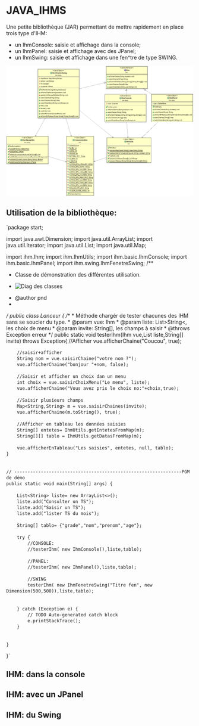 # JAVA_IHMS

Une petite bibliothèque (JAR) permettant de mettre rapidement en place trois type d'IHM:
- un IhmConsole: saisie et affichage dans la console;
- un IhmPanel: saisie et affichage avec des JPanel;
- un IhmSwing: saisie et affichage dans une fen^tre de type SWING.

![DCLA](./DCLA_IHM.png)
## Utilisation de la bibliothèque: 
`package start;

import java.awt.Dimension;
import java.util.ArrayList;
import java.util.Iterator;
import java.util.List;
import java.util.Map;


import ihm.Ihm;
import ihm.IhmUtils;
import ihm.basic.IhmConsole;
import ihm.basic.IhmPanel;
import ihm.swing.IhmFenetreSwing;
/**
 * Classe de démonstration des différentes utilisation.
 * <p><img src="../doc-files/DCLA_IHM.png" alt="Diag des classes" ></p>
 * @author pnd
 *
 */
public class Lanceur {
    /**
     * Méthode chargér de tester chacunes des IHM sans se soucier du type.
     * @param vue: Ihm
     * @param liste: List&gt;String&lt;, les choix de menu
     * @param invite: String[], les champs à saisir
     * @throws Exception erreur
     */
	public static void testerIhm(Ihm vue,List<String> liste,String[] invite) throws Exception{
		//Afficher
		vue.afficherChaine("Coucou", true);
		
		//saisir+afficher
		String nom = vue.saisirChaine("votre nom ?");
		vue.afficherChaine("bonjour "+nom, false);
		
		//Saisir et afficher un choix dan un menu
		int choix = vue.saisirChoixMenu("Le menu", liste); 
		vue.afficherChaine("Vous avez pris le choix no:"+choix,true);
		
		//Saisir plusieurs champs
		Map<String,String> m = vue.saisirChaines(invite);
		vue.afficherChaine(m.toString(), true);
		
		//Afficher en tableau les données saisies
		String[] entetes= IhmUtils.getEntetesFromMap(m);
		String[][] tablo = IhmUtils.getDatasFromMap(m);
		
		vue.afficherEnTableau("Les saisies", entetes, null, tablo);	
	}
	
	
	// ---------------------------------------------------------------PGM de démo
	public static void main(String[] args) {
	
		List<String> liste= new ArrayList<>();
		liste.add("Consulter un TS");
		liste.add("Saisir un TS");
		liste.add("lister TS du mois");
	
		String[] tablo= {"grade","nom","prenom","age"};
		
		try {
			//CONSOLE:
			//testerIhm( new IhmConsole(),liste,tablo);
			
			//PANEL:
			//testerIhm( new IhmPanel(),liste,tablo);
			
			//SWING
			testerIhm( new IhmFenetreSwing("Titre fen", new Dimension(500,500)),liste,tablo);
			
			
		} catch (Exception e) {
			// TODO Auto-generated catch block
			e.printStackTrace();
		}
		

	}

}`

## IHM: dans la console

## IHM: avec un JPanel

## IHM: du Swing

